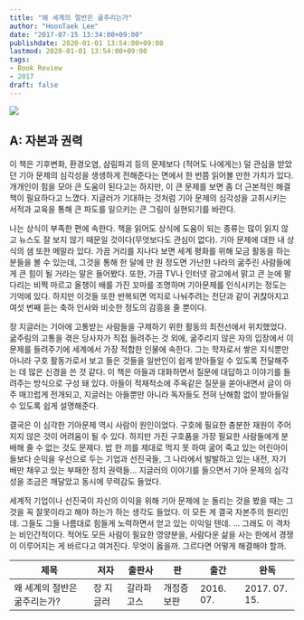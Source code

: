 ```yaml
---
title: "왜 세계의 절반은 굶주리는가"
author: "HoonTaek Lee"
date: "2017-07-15 13:34:00+09:00"
publishdate: 2020-01-01 13:54:00+09:00
lastmod: 2020-01-01 13:54:00+09:00
tags:
- Book Review
- 2017
draft: false
---
```


![](https://image.aladin.co.kr/product/7964/67/cover500/k042434338_1.jpg)

## A: 자본과 권력

이 책은 기후변화, 환경오염, 삼림파괴 등의 문제보다 (적어도 나에게는) 덜 관심을 받았던 기아 문제의 심각성을 생생하게 전해준다는 면에서 한 번쯤 읽어볼 만한 가치가 있다. 개개인이 힘을 모아 큰 도움이 된다고는 하지만, 이 큰 문제를 보면 좀 더 근본적인 해결책이 필요하다고 느꼈다. 지글러가 기대하는 것처럼 기아 문제의 심각성을 고취시키는 서적과 교육을 통해 큰 파도를 일으키는 큰 그림이 실현되기를 바란다.  

나는 상식이 부족한 편에 속한다. 책을 읽어도 상식에 도움이 되는 종류는 많이 읽지 않고 뉴스도 잘 보지 않기 때문일 것이다(무엇보다도 관심이 없다). 기아 문제에 대한 내 상식의 샘 또한 메말라 있다. 가끔 거리를 지나다 보면 세계 평화를 위해 모금 활동을 하는 분들을 볼 수 있는데, 그것을 통해 한 달에 만 원 정도면 가난한 나라의 굶주린 사람들에게 큰 힘이 될 거라는 말은 들어봤다. 또한, 가끔 TV나 인터넷 광고에서 맑고 큰 눈에 팔다리는 비쩍 마르고 올챙이 배를 가진 꼬마를 조명하며 기아문제를 인식시키는 정도는 기억에 있다. 하지만 이것들 또한 반복되면 억지로 나눠주려는 전단과 같이 귀찮아지고 여섯 번째 듣는 축하 인사와 비슷한 정도의 감흥을 줄 뿐이다.  

장 지글러는 기아에 고통받는 사람들을 구제하기 위한 활동의 최전선에서 위치했었다. 굶주림의 고통을 겪은 당사자가 직접 들려주는 것 외에, 굶주리지 않은 자의 입장에서 이 문제를 들려주기에 세계에서 가장 적합한 인물에 속한다. 그는 학자로서 쌓은 지식뿐만 아니라 구호 활동가로서 보고 들은 것들을 일반인이 쉽게 받아들일 수 있도록 전달해주는 데 많은 신경을 쓴 것 같다. 이 책은 아들과 대화하면서 질문에 대답하고 이야기를 들려주는 방식으로 구성 돼 있다. 아들이 적재적소에 주옥같은 질문을 쏟아내면서 글이 아주 매끄럽게 전개되고, 지글러는 아들뿐만 아니라 독자들도 전혀 난해함 없이 받아들일 수 있도록 쉽게 설명해준다.  

결국은 이 심각한 기아문제 역시 사람이 원인이었다. 구호에 필요한 충분한 재원이 주어지지 않은 것이 어려움이 될 수 있다. 하지만 가진 구호품을 가장 필요한 사람들에게 분배해 줄 수 없는 것도 문제다. 밥 한 끼를 제대로 먹지 못 하여 굶어 죽고 있는 어린아이들보다 순익을 우선으로 두는 기업과 선진국들, 그 나라에서 발발하고 있는 내전, 자기 배만 채우고 있는 부패한 정치 권력들… 지글러의 이야기를 들으면서 기아 문제의 심각성을 조금은 깨달았고 동시에 무력감도 들었다.  

세계적 기업이나 선진국이 자신의 이익을 위해 기아 문제에 눈 돌리는 것을 봤을 때는 그것을 꼭 잘못이라고 해야 하는가 하는 생각도 들었다. 이 모든 게 결국 자본주의 원리인데. 그들도 그들 나름대로 힘들게 노력하면서 얻고 있는 이익일 텐데. … 그래도 이 격차는 비인간적이다. 적어도 모든 사람이 필요한 영양분을, 사람다운 삶을 사는 한에서 경쟁이 이루어지는 게 바르다고 여겨진다. 무엇이 옳을까. 그르다면 어떻게 해결해야 할까.  

|제목|저자|출판사|판|출간|완독|
|------|---|---|---|---|---|
|왜 세계의 절반은 굶주리는가?|장 지글러|갈라파고스|개정증보판|2016. 07.|2017. 07. 15.|
